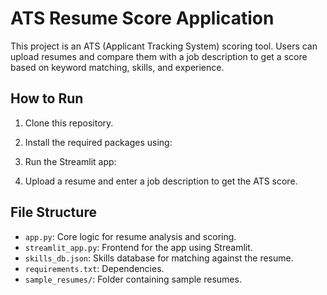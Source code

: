# ATS Resume Score Application

This project is an ATS (Applicant Tracking System) scoring tool. Users can upload resumes and compare them with a job description to get a score based on keyword matching, skills, and experience.

## How to Run

1. Clone this repository.
2. Install the required packages using:
3. Run the Streamlit app:

4. Upload a resume and enter a job description to get the ATS score.

## File Structure
- `app.py`: Core logic for resume analysis and scoring.
- `streamlit_app.py`: Frontend for the app using Streamlit.
- `skills_db.json`: Skills database for matching against the resume.
- `requirements.txt`: Dependencies.
- `sample_resumes/`: Folder containing sample resumes.

